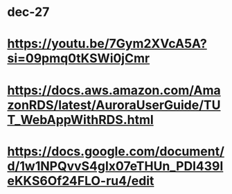 # dec-27
# https://youtu.be/7Gym2XVcA5A?si=09pmq0tKSWi0jCmr
# https://docs.aws.amazon.com/AmazonRDS/latest/AuroraUserGuide/TUT_WebAppWithRDS.html
# https://docs.google.com/document/d/1w1NPQvvS4gIx07eTHUn_PDl439IeKKS6Of24FLO-ru4/edit

